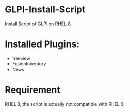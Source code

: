 # GLPI-Install-Script
Install Script of GLPI on RHEL 8.

# Installed Plugins:
* treeview
* FusionInventory
* News

# Requirement
RHEL 8, the script is actually not compatible with RHEL 9.
